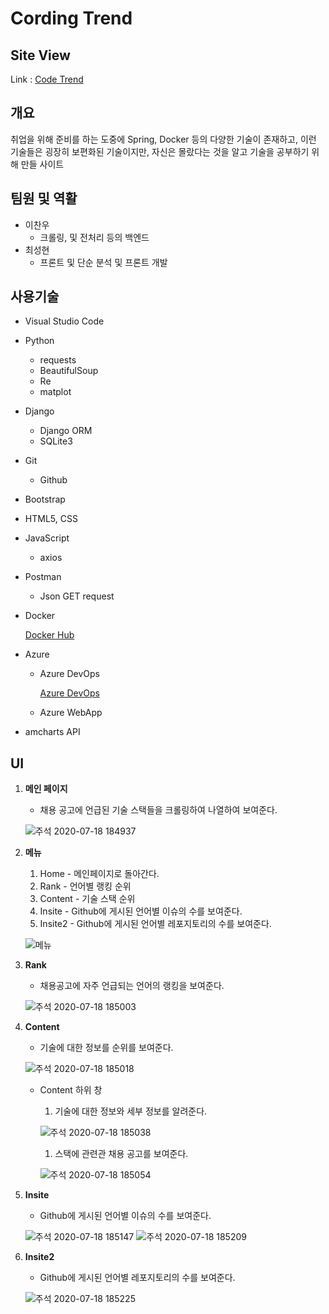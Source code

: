 # Cording Trend

## Site View

Link : [Code Trend](https://cordingtrend.azurewebsites.net/mains/)

## 개요

취업을 위해 준비를 하는 도중에 Spring, Docker 등의 다양한 기술이 존재하고, 이런 기술들은 굉장히 보편화된 기술이지만,  자신은 몰랐다는 것을 알고 기술을 공부하기 위해 만들 사이트

## 팀원 및 역활

- 이찬우
  - 크롤링, 및 전처리 등의 백엔드
- 최성현
  - 프론트 및 단순 분석 및 프론트 개발

## 사용기술

- Visual Studio Code

- Python

  - requests
  - BeautifulSoup
  - Re
  - matplot

- Django

  - Django ORM
  - SQLite3

- Git

  - Github

- Bootstrap

- HTML5, CSS

- JavaScript

  - axios

- Postman

  - Json GET request

- Docker

  [Docker Hub](https://hub.docker.com/r/alphanewbie/leesin)

- Azure

  - Azure DevOps

    [Azure DevOps](https://dev.azure.com/LeeSinsProject/Django)

  - Azure WebApp

- amcharts API

## UI

1. **메인 페이지**

   - 채용 공고에 언급된 기술 스택들을 크롤링하여 나열하여 보여준다.

   ![주석 2020-07-18 184937](https://user-images.githubusercontent.com/50443940/87879661-48139680-ca27-11ea-9ad1-adbb42166c63.png)

2. **메뉴**

   1. Home - 메인페이지로 돌아간다.
   2. Rank - 언어별 랭킹 순위
   3. Content - 기술 스택 순위
   4. Insite - Github에 게시된 언어별 이슈의 수를 보여준다.
   5. Insite2 - Github에 게시된 언어별 레포지토리의 수를 보여준다.

   ![메뉴](https://user-images.githubusercontent.com/50443940/87879683-68dbec00-ca27-11ea-8160-36e4b204118d.png)

3. **Rank**

   - 채용공고에 자주 언급되는 언어의 랭킹을 보여준다.

   ![주석 2020-07-18 185003](https://user-images.githubusercontent.com/50443940/87879708-7a24f880-ca27-11ea-8186-2ea8f5058776.png)

4. **Content**

   - 기술에 대한 정보를 순위를 보여준다.

   ![주석 2020-07-18 185018](https://user-images.githubusercontent.com/50443940/87879719-87da7e00-ca27-11ea-8d16-69b27e5b70f7.png)

   - Content 하위 창

     1. 기술에 대한 정보와 세부 정보를 알려준다.
 
     ![주석 2020-07-18 185038](https://user-images.githubusercontent.com/50443940/87879752-932da980-ca27-11ea-88fb-bdce10dacbd8.png)

     1. 스택에 관련관 채용 공고를 보여준다.

     ![주석 2020-07-18 185054](https://user-images.githubusercontent.com/50443940/87879760-a04a9880-ca27-11ea-9aee-97459d3d8547.png)

5. **Insite**

   - Github에 게시된 언어별 이슈의 수를 보여준다.

   ![주석 2020-07-18 185147](https://user-images.githubusercontent.com/50443940/87879766-ad678780-ca27-11ea-951c-87a8f97abc3a.png)
   ![주석 2020-07-18 185209](https://user-images.githubusercontent.com/50443940/87879768-af314b00-ca27-11ea-8fd7-ac8b41ca193d.png)


6. **Insite2**

   - Github에 게시된 언어별 레포지토리의 수를 보여준다.

   ![주석 2020-07-18 185225](https://user-images.githubusercontent.com/50443940/87879778-bce6d080-ca27-11ea-86f7-7bfb30f53d71.png)
